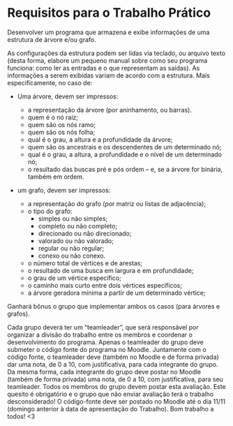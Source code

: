 # Requisitos para o Trabalho Prático

<p>Desenvolver um programa que armazena e exibe informações de uma
estrutura de árvore e/ou grafo.</p>
<p>
  As configurações da estrutura podem ser lidas via teclado, ou arquivo
  texto (desta forma, elabore um pequeno manual sobre como seu programa funciona: como ler as
  entradas e o que representam as saídas). As informações a serem exibidas variam de acordo com a
  estrutura. Mais especificamente, no caso de:
</p>
<ul>
  <li>
    <p>Uma árvore, devem ser impressos:</p>
    <ul>
      <li>a representação da árvore (por aninhamento, ou barras).</li>
      <li>quem é o nó raiz;</li>
      <li>quem são os nós ramo;</li>
      <li>quem são os nós folha;</li>
      <li>qual é o grau, a altura e a profundidade da árvore;</li>
      <li>quem são os ancestrais e os descendentes de um determinado nó;</li>
      <li>qual é o grau, a altura, a profundidade e o nível de um determinado nó;</li>
      <li>o resultado das buscas pré e pós ordem – e, se a árvore for binária, também em ordem.</li>
    </ul>
  </li>
  <li>
    <p>um grafo, devem ser impressos:</p>
    <ul>
      <li>a representação do grafo (por matriz ou listas de adjacência);</li>
      <li>o tipo do grafo:
        <ul>
          <li>simples ou não simples;</li>
          <li>completo ou não completo;</li>
          <li>direcionado ou não direcionado;</li>
          <li>valorado ou não valorado;</li>
          <li>regular ou não regular;</li>
          <li>conexo ou não conexo.</li>
        </ul>
      </li>
      <li>o número total de vértices e de arestas;</li>
      <li>o resultado de uma busca em largura e em profundidade;</li>
      <li>o grau de um vértice específico;</li>
      <li>o caminho mais curto entre dois vértices específicos;</li>
      <li>a árvore geradora mínima a partir de um determinado vértice;</li>
    </ul>
  </li>
</ul>
<p>
  Ganhará bônus o grupo que implementar ambos os casos (para árvores e grafos).
</p>

Cada grupo deverá ter um “teamleader”, que será responsável por organizar a divisão do trabalho entre
os membros e coordenar o desenvolvimento do programa. Apenas o teamleader do grupo deve
submeter o código fonte do programa no Moodle. Juntamente com o código fonte, o teamleader deve
(também no Moodle e de forma privada) dar uma nota, de 0 a 10, com justificativa, para cada
integrante do grupo. Da mesma forma, cada integrante do grupo deve postar no Moodle (também de
forma privada) uma nota, de 0 a 10, com justificativa, para seu teamleader. Todos os membros do
grupo devem postar esta avaliação. Este quesito é obrigatório e o grupo que não enviar avaliação terá
o trabalho desconsiderado!
O código-fonte deve ser postado no Moodle até o dia 11/11 (domingo anterior à data de apresentação
do Trabalho).
Bom trabalho a todos! <3
